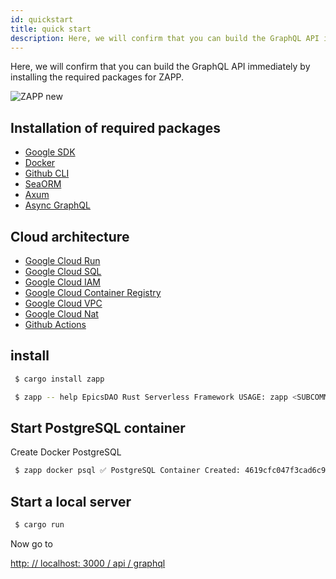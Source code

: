 ```yaml
---
id: quickstart
title: quick start
description: Here, we will confirm that you can build the GraphQL API immediately by installing the required packages for ZAPP.
---
```


Here, we will confirm that you can build the GraphQL API immediately by installing the required packages for ZAPP.

![ZAPP new](https://storage.googleapis.com/zapp-bucket/img/zapp-new2.gif)

## Installation of required packages

- [Google SDK](https://cloud.google.com/sdk/docs)
- [Docker](https://www.docker.com/)
- [Github CLI](https://cli.github.com/)
- [SeaORM](https://www.sea-ql.org/SeaORM/)
- [Axum](https://github.com/tokio-rs/axum)
- [Async GraphQL](https://github.com/async-graphql/async-graphql)

## Cloud architecture

- [Google Cloud Run](https://cloud.google.com/run)
- [Google Cloud SQL](https://cloud.google.com/sql)
- [Google Cloud IAM](https://cloud.google.com/iam)
- [Google Cloud Container Registry](https://cloud.google.com/container-registry)
- [Google Cloud VPC](https://cloud.google.com/vpc)
- [Google Cloud Nat](https://cloud.google.com/nat)
- [Github Actions](https://github.com/features/actions)

## install

```bash
 $ cargo install zapp
```

```bash
 $ zapp -- help EpicsDAO Rust Serverless Framework USAGE: zapp <SUBCOMMAND> OPTIONS: -h, -- help Print help information -V, --version Print version information SUBCOMMANDS: compute db docker g gcloud gh help Print this message or the help of the given subcommand(s) iam init new run sql
```

## Start PostgreSQL container

Create Docker PostgreSQL

```bash
 $ zapp docker psql ✅ PostgreSQL Container Created: 4619cfc047f3cad6c9db8d255aff841fbfe34bbef0e2661fa3a02db5d5ec5d91
```

## Start a local server

```bash
 $ cargo run
```

Now go to

[http: // localhost: 3000 / api / graphql](http://localhost:3000/api/graphql)
